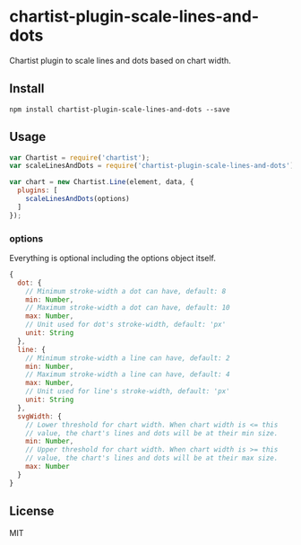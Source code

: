 # chartist-plugin-scale-lines-and-dots

Chartist plugin to scale lines and dots based on chart width.

## Install

`npm install chartist-plugin-scale-lines-and-dots --save`

## Usage

```js
var Chartist = require('chartist');
var scaleLinesAndDots = require('chartist-plugin-scale-lines-and-dots');

var chart = new Chartist.Line(element, data, {
  plugins: [
    scaleLinesAndDots(options)
  ]
});
```

### options

Everything is optional including the options object itself.

```js
{
  dot: {
    // Minimum stroke-width a dot can have, default: 8
    min: Number,
    // Maximum stroke-width a dot can have, default: 10
    max: Number,
    // Unit used for dot's stroke-width, default: 'px'
    unit: String
  },
  line: {
    // Minimum stroke-width a line can have, default: 2
    min: Number,
    // Maximum stroke-width a line can have, default: 4
    max: Number,
    // Unit used for line's stroke-width, default: 'px'
    unit: String
  },
  svgWidth: {
    // Lower threshold for chart width. When chart width is <= this
    // value, the chart's lines and dots will be at their min size.
    min: Number,
    // Upper threshold for chart width. When chart width is >= this
    // value, the chart's lines and dots will be at their max size.
    max: Number
  }
}
```

## License

MIT
